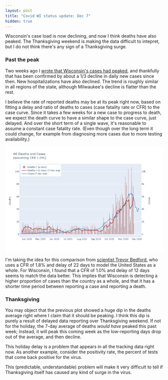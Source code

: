 ```yaml
---
layout: post
title: "Covid WI status update: Dec 7"
hidden: true
---
```


Wisconsin's case load is now declining, and now I think deaths have also peaked. The Thanksgiving weekend is making the data difficult to intepret, but I do not think there's any sign of a Thanksgiving surge.

### Past the peak
Two weeks ago I [wrote that Wisconsin's cases had peaked](../2020-11-22-status-update.md), and thankfully that has been confirmed by about a 1/3 decline in daily new cases since then. New hospitalizations have also declined. The trend is roughly similar in all regions of the state, although Milwaukee's decline is flatter than the rest. 

I believe the rate of reported deaths may be at its peak right now, based on fitting a delay and ratio of deaths to cases (case fatality rate or CFR) to the case curve. Since it takes a few weeks for a new case to progress to death, we expect the death curve to have a similar shape to the case curve, just delayed. And over the short term of a single wave, it's reasonable to assume a constant case fatality rate. (Even though over the long term it could change, for example from diagnosing more cases due to more testing availability.) 

![Cases and delayed deaths](../assets/Cases-Deaths-WI_2020-12-06.png)

I'm taking the idea for this comparison from [scientist Trevor Bedford](https://twitter.com/trvrb/status/1331780099490807808), who uses a CFR of 1.8% and delay of 22 days to model the United States as a whole. For Wisconsin, I found that a CFR of 1.0% and delay of 12 days seems to match the data better. This implies that Wisconsin is detecting a higher proportion of cases than the country as a whole, and that it has a shorter time period between reporting a case and reporting a death.

### Thanksgiving

You may object that the previous plot showed a huge dip in the deaths average right where I claim that it should be peaking. I think this dip is purely a result of delayed data reporting over Thanksgiving weekend. If not for the holiday, the 7-day average of deaths *would have* peaked this past week; instead, it will peak this coming week as the low-reporting days drop out of the average, and then decline.

This holiday delay is a problem that appears in all the tracking data right now. As another example, consider the positivity rate, the percent of tests that come back positive for the virus.




This (predictable, understandable) problem will make it very difficult to tell if Thanksgiving itself has caused any kind of surge in the virus.


